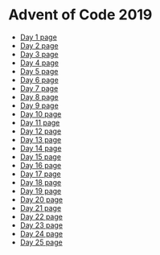 # Advent of Code 2019

*  <a href="https://adventofcode.com/2019/day/1" target="_blank">Day 1 page</a>
*  <a href="https://adventofcode.com/2019/day/2" target="_blank">Day 2 page</a>
*  <a href="https://adventofcode.com/2019/day/3" target="_blank">Day 3 page</a>
*  <a href="https://adventofcode.com/2019/day/4" target="_blank">Day 4 page</a>
*  <a href="https://adventofcode.com/2019/day/5" target="_blank">Day 5 page</a>
*  <a href="https://adventofcode.com/2019/day/6" target="_blank">Day 6 page</a>
*  <a href="https://adventofcode.com/2019/day/7" target="_blank">Day 7 page</a>
*  <a href="https://adventofcode.com/2019/day/8" target="_blank">Day 8 page</a>
*  <a href="https://adventofcode.com/2019/day/9" target="_blank">Day 9 page</a>
*  <a href="https://adventofcode.com/2019/day/10" target="_blank">Day 10 page</a>
*  <a href="https://adventofcode.com/2019/day/11" target="_blank">Day 11 page</a>
*  <a href="https://adventofcode.com/2019/day/12" target="_blank">Day 12 page</a>
*  <a href="https://adventofcode.com/2019/day/13" target="_blank">Day 13 page</a>
*  <a href="https://adventofcode.com/2019/day/14" target="_blank">Day 14 page</a>
*  <a href="https://adventofcode.com/2019/day/15" target="_blank">Day 15 page</a>
*  <a href="https://adventofcode.com/2019/day/16" target="_blank">Day 16 page</a>
*  <a href="https://adventofcode.com/2019/day/17" target="_blank">Day 17 page</a>
*  <a href="https://adventofcode.com/2019/day/18" target="_blank">Day 18 page</a>
*  <a href="https://adventofcode.com/2019/day/19" target="_blank">Day 19 page</a>
*  <a href="https://adventofcode.com/2019/day/20" target="_blank">Day 20 page</a>
*  <a href="https://adventofcode.com/2019/day/21" target="_blank">Day 21 page</a>
*  <a href="https://adventofcode.com/2019/day/22" target="_blank">Day 22 page</a>
*  <a href="https://adventofcode.com/2019/day/23" target="_blank">Day 23 page</a>
*  <a href="https://adventofcode.com/2019/day/24" target="_blank">Day 24 page</a>
*  <a href="https://adventofcode.com/2019/day/25" target="_blank">Day 25 page</a>